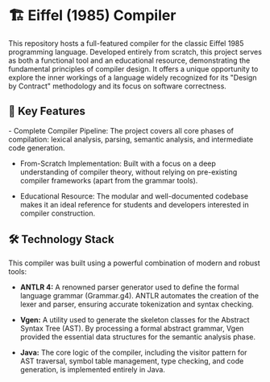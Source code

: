 <h1>🏗️ Eiffel (1985) Compiler</h1>
This repository hosts a full-featured compiler for the classic Eiffel 1985 programming language. Developed entirely from scratch, this project serves as both a functional tool and an educational resource, demonstrating the fundamental principles of compiler design. It offers a unique opportunity to explore the inner workings of a language widely recognized for its "Design by Contract" methodology and its focus on software correctness.

<h2>🚀 Key Features</h2>
- Complete Compiler Pipeline: The project covers all core phases of compilation: lexical analysis, parsing, semantic analysis, and intermediate code generation.

- From-Scratch Implementation: Built with a focus on a deep understanding of compiler theory, without relying on pre-existing compiler frameworks (apart from the grammar tools).

- Educational Resource: The modular and well-documented codebase makes it an ideal reference for students and developers interested in compiler construction.

<h2>🛠️ Technology Stack</h2>
This compiler was built using a powerful combination of modern and robust tools:

- **ANTLR 4:** A renowned parser generator used to define the formal language grammar (Grammar.g4). ANTLR automates the creation of the lexer and parser, ensuring accurate tokenization and syntax checking.

- **Vgen:** A utility used to generate the skeleton classes for the Abstract Syntax Tree (AST). By processing a formal abstract grammar, Vgen provided the essential data structures for the semantic analysis phase.

- **Java:** The core logic of the compiler, including the visitor pattern for AST traversal, symbol table management, type checking, and code generation, is implemented entirely in Java.
